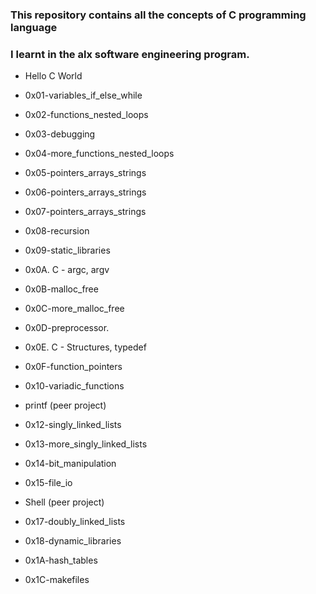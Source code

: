 ### This repository contains all the concepts of C programming language
### I learnt in the alx software engineering program.

- Hello C World

- 0x01-variables_if_else_while

- 0x02-functions_nested_loops

- 0x03-debugging

- 0x04-more_functions_nested_loops

- 0x05-pointers_arrays_strings

- 0x06-pointers_arrays_strings

- 0x07-pointers_arrays_strings

- 0x08-recursion

- 0x09-static_libraries

- 0x0A. C - argc, argv

- 0x0B-malloc_free

- 0x0C-more_malloc_free

- 0x0D-preprocessor.

- 0x0E. C - Structures, typedef

- 0x0F-function_pointers

- 0x10-variadic_functions

- printf (peer project)

- 0x12-singly_linked_lists

- 0x13-more_singly_linked_lists

- 0x14-bit_manipulation

- 0x15-file_io

- Shell (peer project)

- 0x17-doubly_linked_lists

- 0x18-dynamic_libraries

- 0x1A-hash_tables

- 0x1C-makefiles